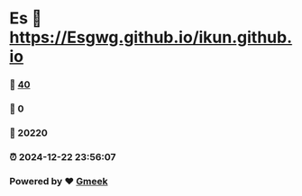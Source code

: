 # Es :link: https://Esgwg.github.io/ikun.github.io 
### :page_facing_up: [40](https://Esgwg.github.io/ikun.github.io/tag.html) 
### :speech_balloon: 0 
### :hibiscus: 20220 
### :alarm_clock: 2024-12-22 23:56:07 
### Powered by :heart: [Gmeek](https://github.com/Meekdai/Gmeek)
